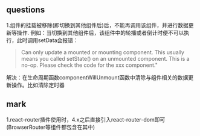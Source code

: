 ## questions

1.组件的挂载被移除(即切换到其他组件后)后，不能再调用该组件，并进行数据更新等操作.
例如：当切换到其他组件后，该组件中的轮播或者倒计时便不可以执行，此时调用setData会报错：
> Can only update a mounted or mounting component. This usually means you called setState() on an unmounted component. This is a no-op. Please check the code for the xxx component."

解决：在生命周期函数componentWillUnmount函数中清除与组件相关的数据更新操作。比如清除定时器



## mark
1.react-router插件使用时，4.x之后直接引入react-router-dom即可(BrowserRouter等组件都包含在其中)